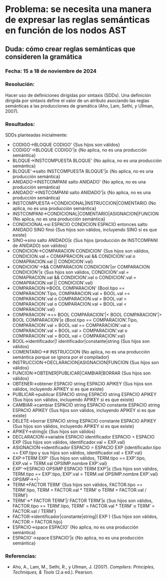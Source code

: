 # Problema: se necesita una manera de expresar las reglas semánticas en función de los nodos AST
## Duda: cómo crear reglas semánticas que consideren la gramática
### Fecha: 15 a 18 de noviembre de 2024
### Resolución:
Hacer uso de definiciones dirigidas por sintaxis (SDDs).
Una definición dirigida por sintaxis define el valor de un atributo asociando las reglas semánticas a las producciones de gramática (Aho, Lam, Sethi, y Ullman, 2007).
### Resultados:
SDDs planteadas inicialmente:
- CODIGO->BLOQUE CODIGO' {Sus hijos son válidos}
- CODIGO'->BLOQUE CODIGO'|ε {No aplica, no es una producción semántica}
- BLOQUE->INSTCOMPUESTA BLOQUE' {No aplica, no es una producción semántica}
- BLOQUE'->salto INSTCOMPUESTA BLOQUE'|ε {No aplica, no es una producción semántica}
- ANIDADO->INSTCOMPANI salto ANIDADO' {No aplica, no es una producción semántica}
- ANIDADO'->INSTCOMPANI salto ANIDADO'|ε {No aplica, no es una producción semántica}
- INSTCOMPUESTA->CONDICIONAL|INSTRUCCION|COMENTARIO {No aplica, no es una producción semántica}
- INSTCOMPANI->CONDICIONAL|COMENTARIO|ASIGNACION|FUNCION {No aplica, no es una producción semántica}
- CONDICIONAL->si ESPACIO CONDICION ESPACIO entonces salto ANIDADO SINO finsi {Sus hijos son válidos, incluyendo SINO si es que existe}
- SINO->sino salto ANIDADO|ε {Sus hijos (producción de INSTCOMPANI de ANIDADO) son válidos}
- CONDICION->COMPARACION CONDICION' {Sus hijos son válidos, CONDICION.val = COMAPRACION.val && CONDICION’.val o COMAPRACION.val || CONDICION’.val}
- CONDICION'->&& COMPARACION CONDICION'|or COMPARACION CONDICION'|ε {Sus hijos son válidos, CONDICION'.val = COMAPRACION.val && CONDICION’.val o CONDICION'.val = COMAPRACION.val || CONDICION’.val}
- COMPARACION->BOOL COMPARACION' {Bool.tipo == COMPARACION’.Tipo, COMPARACION.val = BOOL.val == COMPARACION’.val o COMPARACION.val = BOOL.val > COMPARACION’.val o COMPARACION.val = BOOL.val < COMPARACION’.val}
- COMPARACION'->== BOOL COMPARACION'|< BOOL COMPARACION'|> BOOL COMPARACION'|ε {Bool.tipo == COMPARACION’.Tipo, COMPARACION’.val = BOOL.val == COMPARACION’.val o COMPARACION’.val = BOOL.val > COMPARACION’.val o COMPARACION’.val = BOOL.val < COMPARACION’.val}
- BOOL->identificador|! identificador|constante|string {Sus hijos son válidos}
- COMENTARIO-># INSTRUCCION {No aplica, no es una producción semántica porque se ignora por el compilador}
- INSTRUCCION->DECLARACION|ASIGNACION|FUNCION {Sus hijos son válidos}
- FUNCION->OBTENER|PUBLICAR|CAMBIAR|BORRAR {Sus hijos son válidos}
- OBTENER->obtener ESPACIO string ESPACIO APIKEY {Sus hijos son válidos, incluyendo APIKEY si es que existe}
- PUBLICAR->publicar ESPACIO string ESPACIO string ESPACIO APIKEY {Sus hijos son válidos, incluyendo APIKEY si es que existe}
- CAMBIAR->cambiar ESPACIO string ESPACIO constante ESPACIO string ESPACIO APIKEY {Sus hijos son válidos, incluyendo APIKEY si es que existe}
- DELETE->borrar ESPACIO string ESPACIO constante ESPACIO APIKEY {Sus hijos son válidos, incluyendo APIKEY si es que existe}
- APIKEY->string|ε {Sus hijos son válidos}
- DECLARACION->variable ESPACIO identificador ESPACIO = ESPACIO EXP {Sus hijos son válidos, identificador.val = EXP.val}
- ASIGNACION->identificador ESPACIO = ESPACIO EXP {identificador.tipo == EXP.tipo y sus hijos son válidos, identificador.val = EXP.val}
- EXP->TERM EXP' {Sus hijos son válidos, TERM.tipo == EXP’.tipo, EXP.val = TERM.val OPSIMP.nombre EXP’.val}
- EXP'->ESPACIO OPSIMP ESPACIO TERM EXP'|ε {Sus hijos son válidos, TERM.tipo == EXP’.tipo, EXP’.val = TERM.val OPSIMP.nombre EXP’.val}
- OPSIMP->+|-
- TERM->FACTOR TERM' {Sus hijos son válidos, FACTOR.tipo == TERM’.tipo, TERM = FACTOR.val * TERM’ o TERM = FACTOR.val / TERM’}
- TERM'->* FACTOR TERM'|/ FACTOR TERM'|ε {Sus hijos son válidos, FACTOR.tipo == TERM’.tipo, TERM’ = FACTOR.val * TERM’ o TERM’ = FACTOR.val / TERM’}
- FACTOR->identificador|constante|string|( EXP ) {Sus hijos son válidos, FACTOR = FACTOR.hijo}
- ESPACIO->space ESPACIO' {No aplica, no es una producción semántica}
- ESPACIO'->space ESPACIO'|ε {No aplica, no es una producción semántica}
### Referencias:
- Aho, A., Lam, M., Sethi, R., y Ullman, J. (2007). *Compilers: Principles, Techniques, & Tools* (2.a ed.). Pearson.
